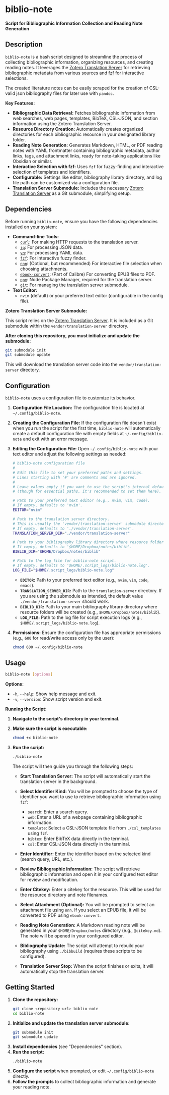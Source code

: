 # biblio-note

**Script for Bibliographic Information Collection and Reading Note Generation**

## Description

`biblio-note` is a bash script designed to streamline the process of collecting bibliographic information, organizing resources, and creating reading notes. It leverages the [Zotero Translation Server](https://github.com/zotero/translation-server) for retrieving bibliographic metadata from various sources and [fzf](https://github.com/junegunn/fzf) for interactive selections.

The created literature notes can be easily scraped for the creation of CSL-valid json bibliography files for later use with `pandoc`. 

**Key Features:**

*   **Bibliographic Data Retrieval:** Fetches bibliographic information from web searches, web pages, templates, BibTeX, CSL-JSON, and section information using the Zotero Translation Server.
*   **Resource Directory Creation:** Automatically creates organized directories for each bibliographic resource in your designated library folder.
*   **Reading Note Generation:** Generates Markdown, HTML, or PDF reading notes with YAML frontmatter containing bibliographic metadata, author links, tags, and attachment links, ready for note-taking applications like Obsidian or similar.
*   **Interactive Selection with fzf:** Uses `fzf` for fuzzy-finding and interactive selection of templates and identifiers.
*   **Configurable:**  Settings like editor, bibliography library directory, and log file path can be customized via a configuration file.
*   **Translation Server Submodule:**  Includes the necessary [Zotero Translation Server](https://github.com/zotero/translation-server) as a Git submodule, simplifying setup.

## Dependencies

Before running `biblio-note`, ensure you have the following dependencies installed on your system:

*   **Command-line Tools:**
    *   [`curl`](https://curl.se/): For making HTTP requests to the translation server.
    *   [`jq`](https://stedolan.github.io/jq/): For processing JSON data.
    *   [`yq`](https://github.com/mikefarah/yq): For processing YAML data.
    *   [`fzf`](https://github.com/junegunn/fzf): For interactive fuzzy finder.
    *   [`nnn`](https://github.com/jarun/nnn): (Optional, but recommended) For interactive file selection when choosing attachments.
    *   [`ebook-convert`](https://calibre-ebook.com/): (Part of Calibre) For converting EPUB files to PDF.
    *   [`npm`](https://www.npmjs.com/): Node Package Manager, required for the translation server.
    *   [`git`](https://git-scm.com/): For managing the translation server submodule.
*   **Text Editor:**
    *   `nvim` (default) or your preferred text editor (configurable in the config file).


**Zotero Translation Server Submodule:**

This script relies on the [Zotero Translation Server](https://github.com/zotero/translation-server). It is included as a Git submodule within the `vendor/translation-server` directory.

**After cloning this repository, you must initialize and update the submodule:**

```bash
git submodule init
git submodule update
```

This will download the translation server code into the `vendor/translation-server` directory.

## Configuration

`biblio-note` uses a configuration file to customize its behavior.

1.  **Configuration File Location:** The configuration file is located at `~/.config/biblio-note`.

2.  **Creating the Configuration File:** If the configuration file doesn't exist when you run the script for the first time, `biblio-note` will automatically create a default configuration file with empty fields at `~/.config/biblio-note` and exit with an error message.

3.  **Editing the Configuration File:** Open `~/.config/biblio-note` with your text editor and adjust the following settings as needed:

    ```bash
    # biblio-note configuration file
    #
    # Edit this file to set your preferred paths and settings.
    # Lines starting with '#' are comments and are ignored.
    #
    # Leave values empty if you want to use the script's internal defaults
    # (though for essential paths, it's recommended to set them here).

    # Path to your preferred text editor (e.g., nvim, vim, code).
    # If empty, defaults to 'nvim'.
    EDITOR="nvim"

    # Path to the translation server directory.
    # This is usually the 'vendor/translation-server' submodule directory.
    # If empty, defaults to './vendor/translation-server'.
    TRANSLATION_SERVER_DIR="./vendor/translation-server"

    # Path to your bibliography library directory where resource folders are created.
    # If empty, defaults to '$HOME/Dropbox/notes/biblib'.
    BIBLIB_DIR="$HOME/Dropbox/notes/biblib"

    # Path to the log file for biblio-note script.
    # If empty, defaults to '$HOME/.script_logs/biblio-note.log'.
    LOG_FILE="$HOME/.script_logs/biblio-note.log"
    ```

    *   **`EDITOR`:** Path to your preferred text editor (e.g., `nvim`, `vim`, `code`, `emacs`).
    *   **`TRANSLATION_SERVER_DIR`:** Path to the `translation-server` directory. If you are using the submodule as intended, the default value `./vendor/translation-server` should work.
    *   **`BIBLIB_DIR`:** Path to your main bibliography library directory where resource folders will be created (e.g., `$HOME/Dropbox/notes/biblib`).
    *   **`LOG_FILE`:** Path to the log file for script execution logs (e.g., `$HOME/.script_logs/biblio-note.log`).

4.  **Permissions:** Ensure the configuration file has appropriate permissions (e.g., `600` for read/write access only by the user):

    ```bash
    chmod 600 ~/.config/biblio-note
    ```

## Usage

```bash
biblio-note [options]
```

**Options:**

*   `-h`, `--help`: Show help message and exit.
*   `-v`, `--version`: Show script version and exit.

**Running the Script:**

1.  **Navigate to the script's directory in your terminal.**
2.  **Make sure the script is executable:**

    ```bash
    chmod +x biblio-note
    ```

3.  **Run the script:**

    ```bash
    ./biblio-note
    ```

    The script will then guide you through the following steps:

    *   **Start Translation Server:**  The script will automatically start the translation server in the background.
    *   **Select Identifier Kind:** You will be prompted to choose the type of identifier you want to use to retrieve bibliographic information using `fzf`:
        *   `search`:  Enter a search query.
        *   `web`: Enter a URL of a webpage containing bibliographic information.
        *   `template`: Select a CSL-JSON template file from `./csl_templates` using `fzf`.
        *   `bibtex`: Enter BibTeX data directly in the terminal.
        *   `csl`: Enter CSL-JSON data directly in the terminal.

    *   **Enter Identifier:**  Enter the identifier based on the selected kind (search query, URL, etc.).
    *   **Review Bibliographic Information:** The script will retrieve bibliographic information and open it in your configured text editor for review and modification.
    *   **Enter Citekey:**  Enter a citekey for the resource. This will be used for the resource directory and note filenames.
    *   **Select Attachment (Optional):** You will be prompted to select an attachment file using `nnn`. If you select an EPUB file, it will be converted to PDF using `ebook-convert`.
    *   **Reading Note Generation:** A Markdown reading note  will be generated in your `$HOME/Dropbox/notes` directory (e.g., `@citekey.md`). The note will be opened in your configured editor.
    *   **Bibliography Update:** The script will attempt to rebuild your bibliography using `./bibbuild` (requires these scripts to be configured).
    *   **Translation Server Stop:** When the script finishes or exits, it will automatically stop the translation server.

## Getting Started

1.  **Clone the repository:**
    ```bash
    git clone <repository-url> biblio-note
    cd biblio-note
    ```
2.  **Initialize and update the translation server submodule:**
    ```bash
    git submodule init
    git submodule update
    ```
3.  **Install dependencies** (see "Dependencies" section).
4.  **Run the script:**
    ```bash
    ./biblio-note
    ```
5.  **Configure the script** when prompted, or edit `~/.config/biblio-note` directly.
6.  **Follow the prompts** to collect bibliographic information and generate your reading note.

